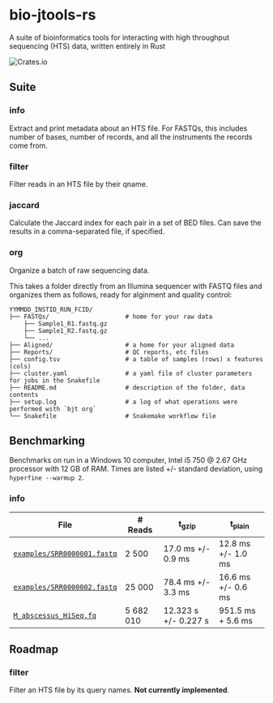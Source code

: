 # bio-jtools-rs

A suite of bioinformatics tools for interacting with high throughput sequencing (HTS) data, written entirely in Rust

![Crates.io](https://img.shields.io/crates/v/bio-jtools)

## Suite

### info

Extract and print metadata about an HTS file.
For FASTQs, this includes number of bases, number of records, and all the instruments the records come from.

### filter

Filter reads in an HTS file by their qname.

### jaccard

Calculate the Jaccard index for each pair in a set of BED files.
Can save the results in a comma-separated file, if specified.

### org

Organize a batch of raw sequencing data.

This takes a folder directly from an Illumina sequencer with FASTQ files and organizes them as follows, ready for alginment and quality control:

```shell
YYMMDD_INSTID_RUN_FCID/
├── FASTQs/                     # home for your raw data
    ├── Sample1_R1.fastq.gz
    ├── Sample1_R2.fastq.gz
    └── ...
├── Aligned/                    # a home for your aligned data
├── Reports/                    # QC reports, etc files
├── config.tsv                  # a table of samples (rows) x features (cols)
├── cluster.yaml                # a yaml file of cluster parameters for jobs in the Snakefile
├── README.md                   # description of the folder, data contents
├── setup.log                   # a log of what operations were performed with `bjt org`
└── Snakefile                   # Snakemake workflow file
```

## Benchmarking

Benchmarks on run in a Windows 10 computer, Intel i5 750 @ 2.67 GHz processor with 12 GB of RAM.
Times are listed +/- standard deviation, using `hyperfine --warmup 2`.

### info

| File                                                                                             | # Reads   | t<sub>gzip</sub>     | t<sub>plain</sub>  |
| ------------------------------------------------------------------------------------------------ | --------- | -------------------- | ------------------ |
| [`examples/SRR0000001.fastq`](examples/)                                                         | 2 500     | 17.0 ms +/- 0.9 ms   | 12.8 ms +/- 1.0 ms |
| [`examples/SRR0000002.fastq`](examples/)                                                         | 25 000    | 78.4 ms +/- 3.3 ms   | 16.6 ms +/- 0.6 ms |
| [`M_abscessus_HiSeq.fq`](https://lh3.github.io/2020/05/17/fast-high-level-programming-languages) | 5 682 010 | 12.323 s +/- 0.227 s | 951.5 ms + 5.6 ms  |

## Roadmap

### filter

Filter an HTS file by its query names.
**Not currently implemented**.
